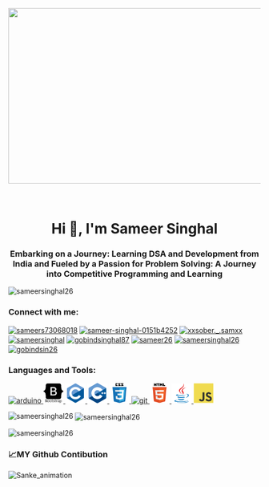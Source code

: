 <p align="center">
<img src="https://user-images.githubusercontent.com/74038190/225813708-98b745f2-7d22-48cf-9150-083f1b00d6c9.gif" height="350px" width="1500px">
</p>
<br>
<h1 align="center">Hi 👋, I'm Sameer Singhal</h1>
<h3 align="center">Embarking on a Journey: Learning DSA and Development from India and Fueled by a Passion for Problem Solving: A Journey into Competitive Programming and Learning</h3>

<p align="left"> <img src="https://komarev.com/ghpvc/?username=sameersinghal26&label=Profile%20views&color=0e75b6&style=flat" alt="sameersinghal26" /> </p>

<h3 align="left">Connect with me:</h3>
<p align="left">
<a href="https://twitter.com/sameers73068018" target="blank"><img align="center" src="https://raw.githubusercontent.com/rahuldkjain/github-profile-readme-generator/master/src/images/icons/Social/twitter.svg" alt="sameers73068018" height="30" width="40" /></a>
<a href="https://linkedin.com/in/sameer-singhal-0151b4252" target="blank"><img align="center" src="https://raw.githubusercontent.com/rahuldkjain/github-profile-readme-generator/master/src/images/icons/Social/linked-in-alt.svg" alt="sameer-singhal-0151b4252" height="30" width="40" /></a>
<a href="https://instagram.com/xxsober._.samxx" target="blank"><img align="center" src="https://raw.githubusercontent.com/rahuldkjain/github-profile-readme-generator/master/src/images/icons/Social/instagram.svg" alt="xxsober._.samxx" height="30" width="40" /></a>
<a href="https://www.codechef.com/users/sameersinghal" target="blank"><img align="center" src="https://cdn.jsdelivr.net/npm/simple-icons@3.1.0/icons/codechef.svg" alt="sameersinghal" height="30" width="40" /></a>
<a href="https://www.hackerrank.com/gobindsinghal87" target="blank"><img align="center" src="https://raw.githubusercontent.com/rahuldkjain/github-profile-readme-generator/master/src/images/icons/Social/hackerrank.svg" alt="gobindsinghal87" height="30" width="40" /></a>
<a href="https://codeforces.com/profile/sameer26" target="blank"><img align="center" src="https://raw.githubusercontent.com/rahuldkjain/github-profile-readme-generator/master/src/images/icons/Social/codeforces.svg" alt="sameer26" height="30" width="40" /></a>
<a href="https://www.leetcode.com/sameersinghal26" target="blank"><img align="center" src="https://raw.githubusercontent.com/rahuldkjain/github-profile-readme-generator/master/src/images/icons/Social/leet-code.svg" alt="sameersinghal26" height="30" width="40" /></a>
<a href="https://auth.geeksforgeeks.org/user/gobindsin26" target="blank"><img align="center" src="https://raw.githubusercontent.com/rahuldkjain/github-profile-readme-generator/master/src/images/icons/Social/geeks-for-geeks.svg" alt="gobindsin26" height="30" width="40" /></a>
</p>

<h3 align="left">Languages and Tools:</h3>
<p align="left"> <a href="https://www.arduino.cc/" target="_blank" rel="noreferrer"> <img src="https://cdn.worldvectorlogo.com/logos/arduino-1.svg" alt="arduino" width="40" height="40"/> </a> <a href="https://getbootstrap.com" target="_blank" rel="noreferrer"> <img src="https://raw.githubusercontent.com/devicons/devicon/master/icons/bootstrap/bootstrap-plain-wordmark.svg" alt="bootstrap" width="40" height="40"/> </a> <a href="https://www.cprogramming.com/" target="_blank" rel="noreferrer"> <img src="https://raw.githubusercontent.com/devicons/devicon/master/icons/c/c-original.svg" alt="c" width="40" height="40"/> </a> <a href="https://www.w3schools.com/cpp/" target="_blank" rel="noreferrer"> <img src="https://raw.githubusercontent.com/devicons/devicon/master/icons/cplusplus/cplusplus-original.svg" alt="cplusplus" width="40" height="40"/> </a> <a href="https://www.w3schools.com/css/" target="_blank" rel="noreferrer"> <img src="https://raw.githubusercontent.com/devicons/devicon/master/icons/css3/css3-original-wordmark.svg" alt="css3" width="40" height="40"/> </a> <a href="https://git-scm.com/" target="_blank" rel="noreferrer"> <img src="https://www.vectorlogo.zone/logos/git-scm/git-scm-icon.svg" alt="git" width="40" height="40"/> </a> <a href="https://www.w3.org/html/" target="_blank" rel="noreferrer"> <img src="https://raw.githubusercontent.com/devicons/devicon/master/icons/html5/html5-original-wordmark.svg" alt="html5" width="40" height="40"/> </a> <a href="https://www.java.com" target="_blank" rel="noreferrer"> <img src="https://raw.githubusercontent.com/devicons/devicon/master/icons/java/java-original.svg" alt="java" width="40" height="40"/> </a> <a href="https://developer.mozilla.org/en-US/docs/Web/JavaScript" target="_blank" rel="noreferrer"> <img src="https://raw.githubusercontent.com/devicons/devicon/master/icons/javascript/javascript-original.svg" alt="javascript" width="40" height="40"/> </a> </p>

<p><img align="left" src="https://github-readme-stats.vercel.app/api/top-langs?username=sameersinghal26&show_icons=true&locale=en&layout=compact" alt="sameersinghal26" /></p>

<p>&nbsp;<img align="center" src="https://github-readme-stats.vercel.app/api?username=sameersinghal26&show_icons=true&locale=en" alt="sameersinghal26" /></p>

<p><img align="center" src="https://github-readme-streak-stats.herokuapp.com/?user=sameersinghal26&" alt="sameersinghal26" /></p>

### 📈MY Github Contibution
![Sanke_animation](https://github.com/SameerSinghal26/SameerSinghal26/blob/output/github-contibution-grid-snake.svg)
